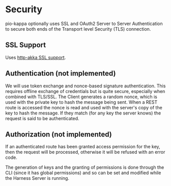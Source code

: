 # Security

pio-kappa optionally uses SSL and OAuth2 Server to Server Authentication to secure both ends of the Transport level Security (TLS) connection.

## SSL Support

Uses [http-akka SSL support](http://doc.akka.io/docs/akka-http/current/scala/http/server-side-https-support.html).

## Authentication (not implemented)

We will use token exchange and nonce-based signature authentication. This requires offline exchange of credentials but is quite secure, especially when combined with TLS/SSL. The Client generates a random nonce, which is used with the private key to hash the message being sent. When a REST route is accessed the nonce is read and used with the server's copy of the key to hash the message. If they match (for any key the server knows) the request is said to be authenticated.

## Authorization (not implemented)

If an authenticated route has been granted access permission for the key, then the request will be processed, otherwise it will be refused with an error code.

The generation of keys and the granting of permissions is done through the CLI (since it has global permissions) and so can be set and modified while the Harness Server is running.